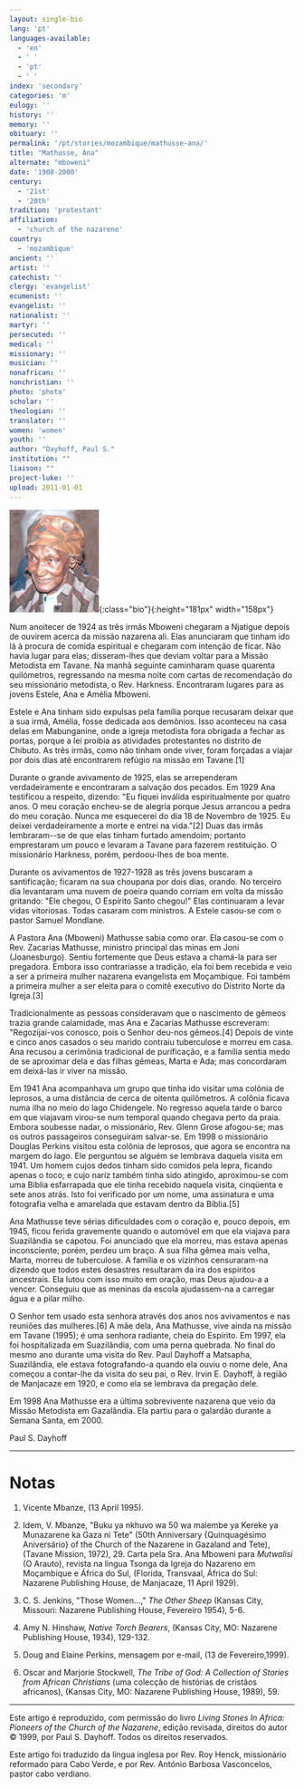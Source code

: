 ```yaml
---
layout: single-bio
lang: 'pt'
languages-available:
  - 'en'
  - ' '
  - 'pt'
  - ' '
index: 'secondary'
categories: 'm'
eulogy: ''
history: ''
memory: ''
obituary: ''
permalink: '/pt/stories/mozambique/mathusse-ana/'
title: "Mathusse, Ana"
alternate: "mboweni"
date: '1908-2000'
century:
  - '21st'
  - '20th'
tradition: 'protestant'
affiliation:
  - 'church of the nazarene'
country:
  - 'mozambique'
ancient: ''
artist: ''
catechist: ''
clergy: 'evangelist'
ecumenist: ''
evangelist: ''
nationalist: ''
martyr: ''
persecuted: ''
medical: ''
missionary: ''
musician: ''
nonafrican: ''
nonchristian: ''
photo: 'photo'
scholar: ''
theologian: ''
translator: ''
women: 'women'
youth: ''
author: "Dayhoff, Paul S."
institution: ""
liaison: ""
project-luke: ''
upload: 2011-01-01
---
```


![Ana Mathusse](/images/bio-pics/mozambique/mathusse-ana/mathusse_ana.jpg){:class="bio"}{:height="181px" width="158px"}

Num anoitecer de 1924 as três irmãs Mboweni chegaram a Njatigue depois de ouvirem acerca da missão nazarena ali. Elas anunciaram que tinham ido lá à procura de comida espiritual e chegaram com intenção de ficar. Não havia lugar para elas; disseram-lhes que deviam voltar para a Missão Metodista em Tavane. Na manhã seguinte caminharam quase quarenta quilómetros, regressando na mesma noite com cartas de recomendação do seu missionário metodista, o Rev. Harkness. Encontraram lugares para as jovens Estele, Ana e Amélia Mboweni.

Estele e Ana tinham sido expulsas pela família porque recusaram deixar que a sua irmã, Amélia, fosse dedicada aos demônios. Isso aconteceu na casa delas em Mabunganine, onde a igreja metodista fora obrigada a fechar as portas, porque a lei proibia as atividades protestantes no distrito de Chibuto. As três irmãs, como não tinham onde viver, foram forçadas a viajar por dois dias até encontrarem refúgio na missão em Tavane.[1]

Durante o grande avivamento de 1925, elas se arrependeram verdadeiramente e encontraram a salvação dos pecados. Em 1929 Ana testificou a respeito, dizendo: "Eu fiquei inválida espiritualmente por quatro anos. O meu coração encheu-se de alegria porque Jesus arrancou a pedra do meu coração. Nunca me esquecerei do dia 18 de Novembro de 1925. Eu deixei verdadeiramente a morte e entrei na vida."[2] Duas das irmãs lembraram--se de que elas tinham furtado amendoim; portanto emprestaram um pouco e levaram a Tavane para fazerem restituição. O missionário Harkness, porém, perdoou-lhes de boa mente.

Durante os avivamentos de 1927-1928 as três jovens buscaram a santificação; ficaram na sua choupana por dois dias, orando. No terceiro dia levantaram uma nuvem de poeira quando corriam em volta da missão gritando: "Ele chegou, O Espírito Santo chegou!" Elas continuaram a levar vidas vitoriosas. Todas casaram com ministros. A Estele casou-se com o pastor Samuel Mondlane.

A Pastora Ana (Mboweni) Mathusse sabia como orar. Ela casou-se com o Rev. Zacarias Mathusse, ministro principal das minas em Joni (Joanesburgo). Sentiu fortemente que Deus estava a chamá-la para ser pregadora. Embora isso contrariasse a tradição, ela foi bem recebida e veio a ser a primeira mulher nazarena evangelista em Moçambique. Foi também a primeira mulher a ser eleita para o comitê executivo do Distrito Norte da Igreja.[3]

Tradicionalmente as pessoas consideravam que o nascimento de gêmeos trazia grande calamidade, mas Ana e Zacarias Mathusse escreveram: "Regozijai-vos conosco, pois o Senhor deu-nos gêmeos.[4] Depois de vinte e cinco anos casados o seu marido contraiu tuberculose e morreu em casa. Ana recusou a cerimônia tradicional de purificação, e a família sentia medo de se aproximar dela e das filhas gêmeas, Marta e Ada; mas concordaram em deixá-las ir viver na missão.

Em 1941 Ana acompanhava um grupo que tinha ido visitar uma colônia de leprosos, a uma distância de cerca de oitenta quilômetros. A colônia ficava numa ilha no meio do lago Chidengele. No regresso aquela tarde o barco em que viajavam virou-se num temporal quando chegava perto da praia. Embora soubesse nadar, o missionário, Rev. Glenn Grose afogou-se; mas os outros passageiros conseguiram salvar-se. Em 1998 o missionário Douglas Perkins visitou esta colônia de leprosos, que agora se encontra na margem do lago. Ele perguntou se alguém se lembrava daquela visita em 1941. Um homem cujos dedos tinham sido comidos pela lepra, ficando apenas o toco; e cujo nariz também tinha sido atingido, aproximou-se com uma Bíblia esfarrapada que ele tinha recebido naquela visita, cinqüenta e sete anos atrás. Isto foi verificado por um nome, uma assinatura e uma fotografia velha e amarelada que estavam dentro da Bíblia.[5]

Ana Mathusse teve sérias dificuldades com o coração e, pouco depois, em 1945, ficou ferida gravemente quando o automóvel em que ela viajava para Suazilândia se capotou. Foi anunciado que ela morreu, mas estava apenas inconsciente; porém, perdeu um braço. A sua filha gêmea mais velha, Marta, morreu de tuberculose. A família e os vizinhos censuraram-na dizendo que todos estes desastres resultaram da ira dos espíritos ancestrais. Ela lutou com isso muito em oração, mas Deus ajudou-a a vencer. Conseguiu que as meninas da escola ajudassem-na a carregar água e a pilar milho.

O Senhor tem usado esta senhora através dos anos nos avivamentos e nas reuniões das mulheres.[6] A mãe dela, Ana Mathusse, vive ainda na missão em Tavane (1995); é uma senhora radiante, cheia do Espírito. Em 1997, ela foi hospitalizada em Suazilândia, com uma perna quebrada. No final do mesmo ano durante uma visita do Rev. Paul Dayhoff a Matsapha, Suazilândia, ele estava fotografando-a quando ela ouviu o nome dele, Ana começou a contar-lhe da visita do seu pai, o Rev. Irvin E. Dayhoff, à região de Manjacaze em 1920, e como ela se lembrava da pregação dele.

Em 1998 Ana Mathusse era a última sobrevivente nazarena que veio da Missão Metodista em Gazalândia. Ela partiu para o galardão durante a Semana Santa, em 2000.

Paul S. Dayhoff

---

# Notas

1. Vicente Mbanze, (13 April 1995).

2. Idem, V. Mbanze, "Buku ya nkhuvo wa 50 wa malembe ya Kereke ya Munazarene ka Gaza ni Tete" (50th Anniversary {Quinquagésimo Aniversário} of the Church of the Nazarene in Gazaland and Tete), (Tavane Mission, 1972), 29.
Carta pela Sra. Ana Mboweni para *Mutwalisi* (O Arauto), revista na língua Tsonga da Igreja do Nazareno em Moçambique e África do Sul, (Florida, Transvaal, África do Sul: Nazarene Publishing House, de Manjacaze, 11 April 1929).

3. C. S. Jenkins, "Those Women...," *The Other Sheep* (Kansas City, Missouri: Nazarene Publishing House, Fevereiro 1954), 5-6.

4. Amy N. Hinshaw, *Native Torch Bearers*, (Kansas City, MO: Nazarene Publishing House, 1934), 129-132.

5. Doug and Elaine Perkins, mensagem por e-mail, (13 de Fevereiro,1999).

6. Oscar and Marjorie Stockwell, *The Tribe of God: A Collection of Stories from African Christians* (uma colecção de histórias de cristãos africanos), (Kansas City, MO: Nazarene Publishing House, 1989), 59.

---

Este artigo é reproduzido, com permissão do livro *Living Stones In Africa: Pioneers of the Church of the Nazarene*, edição revisada, direitos do autor © 1999, por Paul S. Dayhoff. Todos os direitos reservados.

Este artigo foi traduzido da língua inglesa por Rev. Roy Henck, missionário reformado para Cabo Verde, e por Rev. António Barbosa Vasconcelos, pastor cabo verdiano.
